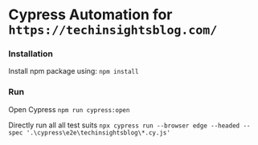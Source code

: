 # Cypress Automation for `https://techinsightsblog.com/`


### Installation
Install npm package using:
`npm install`

### Run
Open Cypress 
`npm run cypress:open`

Directly run all all test suits
`npx cypress run --browser edge --headed --spec '.\cypress\e2e\techinsightsblog\*.cy.js'`